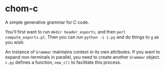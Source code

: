# chom-c
A simple generative grammar for C code.

You'll first want to run `mkdir header_exports`, and then `perl compute_exports.pl`. Then you can run `python -i c.py` and do things to `g` as you wish.

An instance of `Grammar` maintains context in its own attributes. If you want to expand non-terminals in parallel, you need to create another `Grammar` object. `c.py` defines a function, `new_c()` to facilitate this process.

